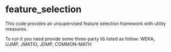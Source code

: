# feature_selection

This code provides an unsupervised feature selection framework with utility measures.

To run it you need provide some three-party lib listed as follow: WEKA, UJMP, JMATIO, JDMP, COMMON-MATH
